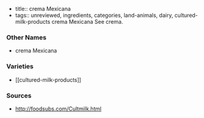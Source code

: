 - title:: crema Mexicana
- tags:: unreviewed, ingredients, categories, land-animals, dairy, cultured-milk-products
crema Mexicana See crema.

### Other Names

* crema Mexicana

### Varieties

* [[cultured-milk-products]]

### Sources
* http://foodsubs.com/Cultmilk.html
